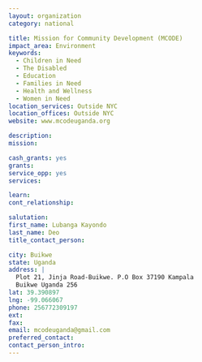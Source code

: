 ```yaml
---
layout: organization
category: national

title: Mission for Community Development (MCODE)
impact_area: Environment
keywords: 
  - Children in Need
  - The Disabled
  - Education
  - Families in Need
  - Health and Wellness
  - Women in Need
location_services: Outside NYC
location_offices: Outside NYC
website: www.mcodeuganda.org

description: 
mission: 

cash_grants: yes
grants: 
service_opp: yes
services: 

learn: 
cont_relationship: 

salutation: 
first_name: Lubanga Kayondo
last_name: Deo
title_contact_person: 

city: Buikwe
state: Uganda
address: |
  Plot 21, Jinja Road-Buikwe. P.O Box 37190 Kampala  
  Buikwe Uganda 256
lat: 39.390897
lng: -99.066067
phone: 256772309197
ext: 
fax: 
email: mcodeuganda@gmail.com
preferred_contact: 
contact_person_intro: 
---
```

